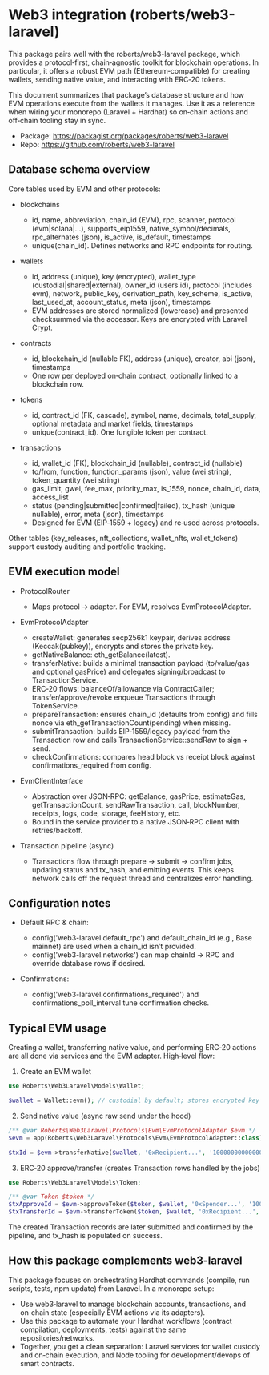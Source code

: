 # Web3 integration (roberts/web3-laravel)

This package pairs well with the roberts/web3-laravel package, which provides a protocol‑first, chain‑agnostic toolkit for blockchain operations. In particular, it offers a robust EVM path (Ethereum‑compatible) for creating wallets, sending native value, and interacting with ERC‑20 tokens.

This document summarizes that package’s database structure and how EVM operations execute from the wallets it manages. Use it as a reference when wiring your monorepo (Laravel + Hardhat) so on‑chain actions and off‑chain tooling stay in sync.

- Package: https://packagist.org/packages/roberts/web3-laravel
- Repo: https://github.com/roberts/web3-laravel

## Database schema overview

Core tables used by EVM and other protocols:

- blockchains
	- id, name, abbreviation, chain_id (EVM), rpc, scanner, protocol (evm|solana|…), supports_eip1559, native_symbol/decimals, rpc_alternates (json), is_active, is_default, timestamps
	- unique(chain_id). Defines networks and RPC endpoints for routing.

- wallets
	- id, address (unique), key (encrypted), wallet_type (custodial|shared|external), owner_id (users.id), protocol (includes evm), network, public_key, derivation_path, key_scheme, is_active, last_used_at, account_status, meta (json), timestamps
	- EVM addresses are stored normalized (lowercase) and presented checksummed via the accessor. Keys are encrypted with Laravel Crypt.

- contracts
	- id, blockchain_id (nullable FK), address (unique), creator, abi (json), timestamps
	- One row per deployed on‑chain contract, optionally linked to a blockchain row.

- tokens
	- id, contract_id (FK, cascade), symbol, name, decimals, total_supply, optional metadata and market fields, timestamps
	- unique(contract_id). One fungible token per contract.

- transactions
	- id, wallet_id (FK), blockchain_id (nullable), contract_id (nullable)
	- to/from, function, function_params (json), value (wei string), token_quantity (wei string)
	- gas_limit, gwei, fee_max, priority_max, is_1559, nonce, chain_id, data, access_list
	- status (pending|submitted|confirmed|failed), tx_hash (unique nullable), error, meta (json), timestamps
	- Designed for EVM (EIP‑1559 + legacy) and re‑used across protocols.

Other tables (key_releases, nft_collections, wallet_nfts, wallet_tokens) support custody auditing and portfolio tracking.

## EVM execution model

- ProtocolRouter
	- Maps protocol → adapter. For EVM, resolves EvmProtocolAdapter.

- EvmProtocolAdapter
	- createWallet: generates secp256k1 keypair, derives address (Keccak(pubkey)), encrypts and stores the private key.
	- getNativeBalance: eth_getBalance(latest).
	- transferNative: builds a minimal transaction payload (to/value/gas and optional gasPrice) and delegates signing/broadcast to TransactionService.
	- ERC‑20 flows: balanceOf/allowance via ContractCaller; transfer/approve/revoke enqueue Transactions through TokenService.
	- prepareTransaction: ensures chain_id (defaults from config) and fills nonce via eth_getTransactionCount(pending) when missing.
	- submitTransaction: builds EIP‑1559/legacy payload from the Transaction row and calls TransactionService::sendRaw to sign + send.
	- checkConfirmations: compares head block vs receipt block against confirmations_required from config.

- EvmClientInterface
	- Abstraction over JSON‑RPC: getBalance, gasPrice, estimateGas, getTransactionCount, sendRawTransaction, call, blockNumber, receipts, logs, code, storage, feeHistory, etc.
	- Bound in the service provider to a native JSON‑RPC client with retries/backoff.

- Transaction pipeline (async)
	- Transactions flow through prepare → submit → confirm jobs, updating status and tx_hash, and emitting events. This keeps network calls off the request thread and centralizes error handling.

## Configuration notes

- Default RPC & chain:
	- config('web3-laravel.default_rpc') and default_chain_id (e.g., Base mainnet) are used when a chain_id isn’t provided.
	- config('web3-laravel.networks') can map chainId → RPC and override database rows if desired.

- Confirmations:
	- config('web3-laravel.confirmations_required') and confirmations_poll_interval tune confirmation checks.

## Typical EVM usage

Creating a wallet, transferring native value, and performing ERC‑20 actions are all done via services and the EVM adapter. High‑level flow:

1) Create an EVM wallet

```php
use Roberts\Web3Laravel\Models\Wallet;

$wallet = Wallet::evm(); // custodial by default; stores encrypted key
```

2) Send native value (async raw send under the hood)

```php
/** @var Roberts\Web3Laravel\Protocols\Evm\EvmProtocolAdapter $evm */
$evm = app(Roberts\Web3Laravel\Protocols\Evm\EvmProtocolAdapter::class);

$txId = $evm->transferNative($wallet, '0xRecipient...', '10000000000000000'); // 0.01 ETH in wei
```

3) ERC‑20 approve/transfer (creates Transaction rows handled by the jobs)

```php
use Roberts\Web3Laravel\Models\Token;

/** @var Token $token */
$txApproveId = $evm->approveToken($token, $wallet, '0xSpender...', '1000000000000000000'); // 1 token (18 decimals)
$txTransferId = $evm->transferToken($token, $wallet, '0xRecipient...', '1000000000000000000');
```

The created Transaction records are later submitted and confirmed by the pipeline, and tx_hash is populated on success.

## How this package complements web3‑laravel

This package focuses on orchestrating Hardhat commands (compile, run scripts, tests, npm update) from Laravel. In a monorepo setup:

- Use web3‑laravel to manage blockchain accounts, transactions, and on‑chain state (especially EVM actions via its adapters).
- Use this package to automate your Hardhat workflows (contract compilation, deployments, tests) against the same repositories/networks.
- Together, you get a clean separation: Laravel services for wallet custody and on‑chain execution, and Node tooling for development/devops of smart contracts.

